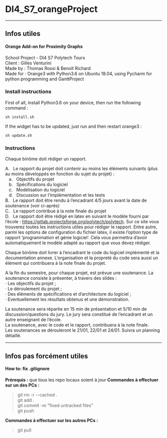 DI4_S7_orangeProject
====================

----------
Infos utiles
-------------
#### Orange Add-on for Proximity Graphs
School Project - DI4 S7 Polytech Tours<br />
Client : Gilles Venturini<br />
Made by : Thomas Rossi & Benoît Richard<br />
Made for : Orange3 with Python3.6 on Ubuntu 18.04, using Pycharm for python programming and GanttProject

### Install instructions
First of all, install Python3.6 on your device, then run the following command :
```
sh install.sh
```

If the widget has to be updated, just run and then restart orange3 :
```
sh update.sh
```


### Instructions
Chaque binôme doit rédiger un rapport.<br />

A.&nbsp;&nbsp;&nbsp;Le rapport du projet doit contenir au moins les éléments suivants (plus au moins développés en fonction du sujet du projet) :<br />
&nbsp;&nbsp;&nbsp;a.&nbsp;&nbsp;&nbsp;Objectifs du projet<br />
&nbsp;&nbsp;&nbsp;b.&nbsp;&nbsp;&nbsp;Spécifications du logiciel<br />
&nbsp;&nbsp;&nbsp;c.&nbsp;&nbsp;&nbsp;Modélisation du logiciel<br />
&nbsp;&nbsp;&nbsp;d.&nbsp;&nbsp;&nbsp;Discussion sur l’implémentation et les tests<br />
B.&nbsp;&nbsp;&nbsp;Le rapport doit être rendu à l’encadrant 4/5 jours avant la date de soutenance (voir ci-après)<br />
C.&nbsp;&nbsp;&nbsp;Le rapport contribue à la note finale du projet<br />
D.&nbsp;&nbsp;&nbsp;Le rapport doit être rédigé en latex en suivant le modèle fourni par l’école : https://gitlab.projectsforge.org/polytech/polytech. Sur ce site vous trouverez toutes les instructions utiles pour rédiger le rapport. Entre autre, parmi les options de configuration du fichier latex, il existe l’option type de rapport ‘programmation et génie logiciel’. Cela vous permettra d’avoir automatiquement le modèle adapté au rapport que vous devez rédiger.<br />

Chaque binôme doit livrer à l’encadrant le code du logiciel implémenté et la documentation annexe. L’organisation et la propreté du code sera aussi un élément qui contribuera à la note finale du projet.<br />

A la fin du semestre, pour chaque projet, est prévue une soutenance. La soutenance consiste à présenter, à travers des slides :<br />
· Les objectifs du projet ;<br />
· Le déroulement du projet ;<br />
· Des éléments de spécifications et d’architecture du logiciel ;<br />
· Eventuellement les résultats obtenus et une démonstration.<br />

La soutenance sera répartie en 15 min de présentation et 5/10 min de discussion/questions du jury. Le jury sera constitué de l’encadrant et un autre enseignant de l’école.<br />
La soutenance, avec le code et le rapport, contribuera à la note finale.<br />
Les soutenances se dérouleront le 21/01, 22/01 et 24/01. Suivra un planning détaillé.

----------
Infos pas forcément utiles
-------------
#### How to: fix .gitignore

**Prérequis :** que tous les repo locaux soient à jour
**Commandes à effectuer sur un des PCs :**
> git rm -r --cached .<br />
> git add .<br />
> git commit -m "fixed untracked files"<br />
> git push<br />

**Commandes à effectuer sur les autres PCs :**
> git pull
